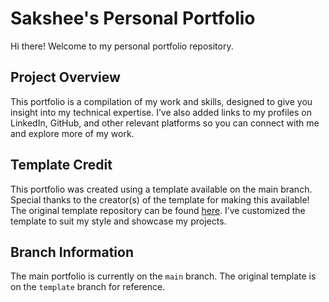 # Sakshee's Personal Portfolio

Hi there! Welcome to my personal portfolio repository.

## Project Overview

This portfolio is a compilation of my work and skills, designed to give you insight into my technical expertise. I’ve also added links to my profiles on LinkedIn, GitHub, and other relevant platforms so you can connect with me and explore more of my work.

## Template Credit

This portfolio was created using a template available on the main branch. Special thanks to the creator(s) of the template for making this available! The original template repository can be found [here](https://nextfolio-template.vercel.app/). I’ve customized the template to suit my style and showcase my projects.

## Branch Information

The main portfolio is currently on the `main` branch. The original template is on the `template` branch for reference.
